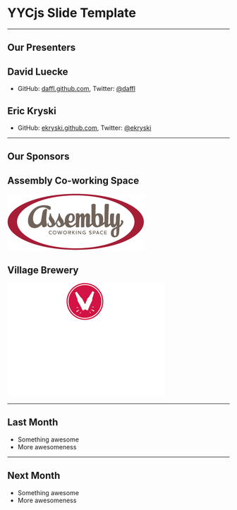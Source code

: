 # YYCjs Slide Template

---

## Our Presenters

## David Luecke

* GitHub: [daffl.github.com](http://daffl.github.com), Twitter: [@daffl](http://twitter.com/daffl)

## Eric Kryski

* GitHub: [ekryski.github.com](http://ekryski.github.com), Twitter: [@ekryski](http://twitter.com/ekryski)

---

## Our Sponsors

## Assembly Co-working Space

![Assembly](images/sponsors/assembly_logo.png)

## Village Brewery

![Village Brewery](images/sponsors/village_brewery_logo_inverted.png)

---

## Last Month

* Something awesome
* More awesomeness

---

## Next Month

* Something awesome
* More awesomeness
